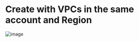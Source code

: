 # Create with VPCs in the same account and Region


![image](https://github.com/rio-ke/workman/assets/88568938/5ed31879-42a4-4e61-83ba-83c9fafcb905)
